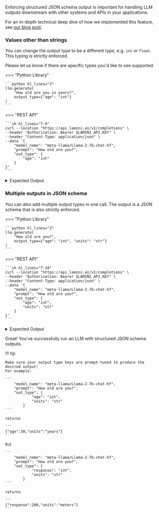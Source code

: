 Enforcing structured JSON schema output is important for handling LLM outputs downstream with other systems and APIs in your applications.

For an in-depth technical deep dive of how we implemented this feature, see [our blog post](https://www.lamini.ai/blog/guarantee-valid-json-output-with-lamini).

### Values other than strings

You can change the output type to be a different type, e.g. `int` or `float`. This typing is strictly enforced.

Please let us know if there are specific types you'd like to see supported.

=== "Python Library"

    ```python hl_lines="3"
    llm.generate(
        "How old are you in years?",
        output_type={"age": "int"}
    )
    ```

=== "REST API"

    ```sh hl_lines="7-9"
    curl --location "https://api.lamini.ai/v1/completions" \
    --header "Authorization: Bearer $LAMINI_API_KEY" \
    --header "Content-Type: application/json" \
    --data '{
        "model_name": "meta-llama/Llama-2-7b-chat-hf",
        "prompt": "How old are you?",
        "out_type": {
            "age": "int"
        }
    }'
    ```

<details>
<summary>Expected Output</summary>
    ```
    {
        'age': 25
    }
    ```
</details>

### Multiple outputs in JSON schema

You can also add multiple output types in one call. The output is a JSON schema that is also strictly enforced.

=== "Python Library"

    ```python hl_lines="3"
    llm.generate(
        "How old are you?",
        output_type={"age": "int", "units": "str"}
    )
    ```

=== "REST API"

    ```sh hl_lines="7-10"
    curl --location "https://api.lamini.ai/v1/completions" \
    --header "Authorization: Bearer $LAMINI_API_KEY" \
    --header "Content-Type: application/json" \
    --data '{
        "model_name": "meta-llama/Llama-2-7b-chat-hf",
        "prompt": "How old are you?",
        "out_type": {
            "age": "int",
            "units": "str"
        }
    }'
    ```

<details>
<summary>Expected Output</summary>
    ```
    {
        'age': 30,
        'units': 'years'
    }
    ```
</details>

Great! You've successfully run an LLM with structured JSON schema outputs.

!!! tip

    Make sure your output type keys are prompt-tuned to produce the desired output!
    For example:

    ```
        "model_name": "meta-llama/Llama-2-7b-chat-hf",
        "prompt": "How old are you?",
        "out_type": {
                "age": "int",
                "units": "str"
            }
    ```

    returns

    ```
    {"age":30,"units":"years"}
    ```

    But

    ```
        "model_name": "meta-llama/Llama-2-7b-chat-hf",
        "prompt": "How old are you?",
        "out_type": {
                "response": "int",
                "units": "str"
            }
    ```

    returns

    ```
    {"response":200,"units":"meters"}
    ```
